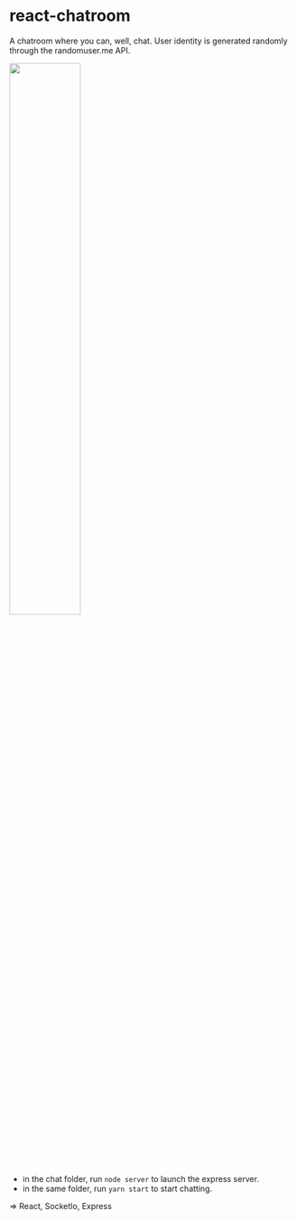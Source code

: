 # react-chatroom

A chatroom where you can, well, chat. User identity is generated randomly through the randomuser.me API.

<img src="https://db3pap004files.storage.live.com/y4musrpFidUDkLZFoSQGa1mkVeyZm_lucRStAm2xvJioR4iOQR_SrDup1WUrh_NYO0WTfPTJmf-QI3I9uRzeft-fk7C1XL-wkOrqvUMoirHn4Wi4eHCWHEI7LubIDGVkZ-gLQN4xSbx5Vhm8fU726EI-4NM8IqP2FIV88wGWW42JisvgQxHcyCyZEDX9syYsOiu?width=1701&height=1058&cropmode=none" width="50%" height="50%">

- in the chat folder, run ```node server``` to launch the express server.
- in the same folder, run ```yarn start``` to start chatting.

=> React, SocketIo, Express

